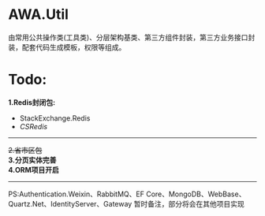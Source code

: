 # AWA.Util
由常用公共操作类(工具类)、分层架构基类、第三方组件封装，第三方业务接口封装，配套代码生成模板，权限等组成。


# Todo:
**1.Redis封闭包:**<br/>
- StackExchange.Redis
- *CSRedis*
---
~~2.省市区包~~<br/>
**3.分页实体完善**<br/>
**4.ORM项目开启**

---
PS:Authentication.Weixin、RabbitMQ、EF Core、MongoDB、WebBase、Quartz.Net、IdentityServer、Gateway
暂时备注，部分将会在其他项目实现
